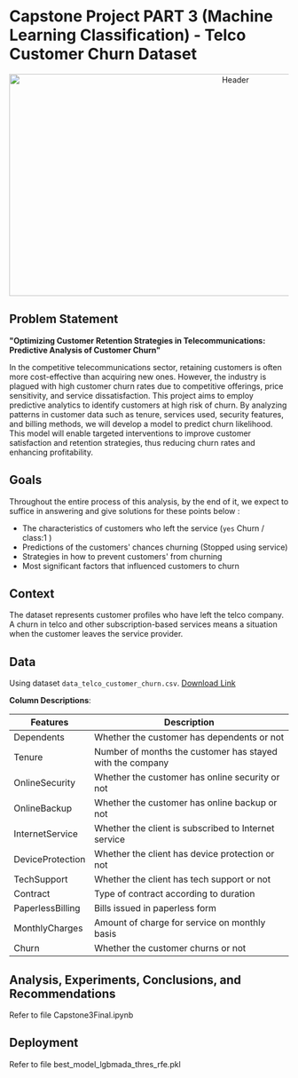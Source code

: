 # Capstone Project PART 3 (Machine Learning Classification) - Telco Customer Churn Dataset

<p align="center">
  <img src="./docs/header.png" alt="Header" width="800" height="400">
</p>

## Problem Statement
**"Optimizing Customer Retention Strategies in Telecommunications: Predictive Analysis of Customer Churn"**

In the competitive telecommunications sector, retaining customers is often more cost-effective than acquiring new ones. However, the industry is plagued with high customer churn rates due to competitive offerings, price sensitivity, and service dissatisfaction. This project aims to employ predictive analytics to identify customers at high risk of churn. By analyzing patterns in customer data such as tenure, services used, security features, and billing methods, we will develop a model to predict churn likelihood. This model will enable targeted interventions to improve customer satisfaction and retention strategies, thus reducing churn rates and enhancing profitability.

## Goals

Throughout the entire process of this analysis, by the end of it, we expect to suffice in answering and give solutions for these points below :

- The characteristics of customers who left the service (`yes` Churn / class:1 )
- Predictions of the customers' chances churning (Stopped using service) 
- Strategies in how to prevent customers' from churning
- Most significant factors that influenced customers to churn


## Context

The dataset represents customer profiles who have left the telco company. A churn in telco and other subscription-based services means a situation when the customer leaves the service provider. 


## Data

Using dataset `data_telco_customer_churn.csv`. [Download Link](https://drive.google.com/drive/folders/1_fR7R0srpZgnFnanbrmELgnK-xmzMAHp)


**Column Descriptions**:

| Features         | Description                                       |
|-------------------|---------------------------------------------------|
| Dependents        | Whether the customer has dependents or not        |
| Tenure            | Number of months the customer has stayed with the company |
| OnlineSecurity    | Whether the customer has online security or not   |
| OnlineBackup      | Whether the customer has online backup or not     |
| InternetService   | Whether the client is subscribed to Internet service |
| DeviceProtection  | Whether the client has device protection or not   |
| TechSupport       | Whether the client has tech support or not        |
| Contract          | Type of contract according to duration            |
| PaperlessBilling  | Bills issued in paperless form                    |
| MonthlyCharges    | Amount of charge for service on monthly basis     |
| Churn             | Whether the customer churns or not                |



## Analysis, Experiments, Conclusions, and Recommendations

Refer to file Capstone3Final.ipynb

## Deployment

Refer to file best_model_lgbmada_thres_rfe.pkl
